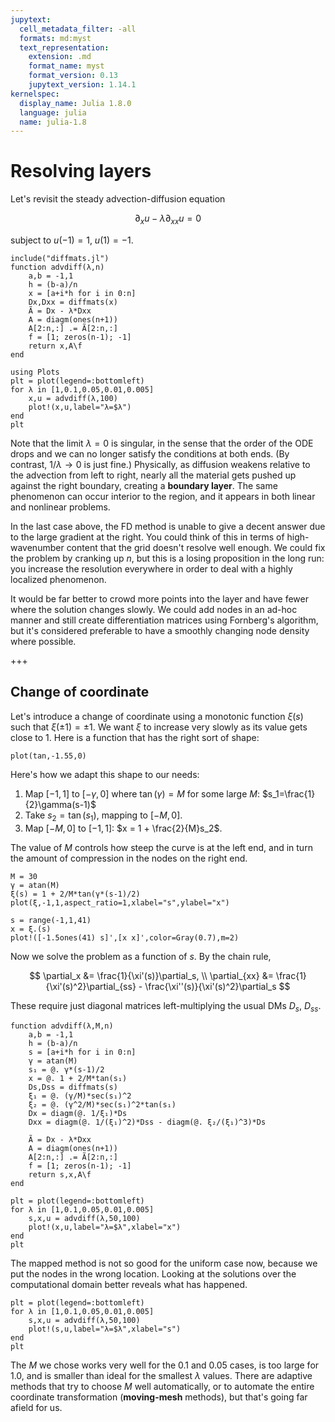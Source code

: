 ```yaml
---
jupytext:
  cell_metadata_filter: -all
  formats: md:myst
  text_representation:
    extension: .md
    format_name: myst
    format_version: 0.13
    jupytext_version: 1.14.1
kernelspec:
  display_name: Julia 1.8.0
  language: julia
  name: julia-1.8
---
```


# Resolving layers

Let's revisit the steady advection-diffusion equation

$$
\partial_x u - \lambda \partial_{xx} u = 0
$$

subject to $u(-1)=1$, $u(1)=-1$.

```{code-cell}
include("diffmats.jl")
function advdiff(λ,n)
    a,b = -1,1
    h = (b-a)/n
    x = [a+i*h for i in 0:n]
    Dx,Dxx = diffmats(x)
    Ã = Dx - λ*Dxx
    A = diagm(ones(n+1))
    A[2:n,:] .= Ã[2:n,:]
    f = [1; zeros(n-1); -1]
    return x,A\f 
end
```

```{code-cell}
using Plots
plt = plot(legend=:bottomleft)
for λ in [1,0.1,0.05,0.01,0.005]
    x,u = advdiff(λ,100)
    plot!(x,u,label="λ=$λ")
end
plt
```

Note that the limit $\lambda=0$ is singular, in the sense that the order of the ODE drops and we can no longer satisfy the conditions at both ends. (By contrast, $1/\lambda \to 0$ is just fine.) Physically, as diffusion weakens relative to the advection from left to right, nearly all the material gets pushed up against the right boundary, creating a **boundary layer**. The same phenomenon can occur interior to the region, and it appears in both linear and nonlinear problems.

In the last case above, the FD method is unable to give a decent answer due to the large gradient at the right. You could think of this in terms of high-wavenumber content that the grid doesn't resolve well enough. We could fix the problem by cranking up $n$, but this is a losing proposition in the long run: you increase the resolution everywhere in order to deal with a highly localized phenomenon.

It would be far better to crowd more points into the layer and have fewer where the solution changes slowly. We could add nodes in an ad-hoc manner and still create differentiation matrices using Fornberg's algorithm, but it's considered preferable to have a smoothly changing node density where possible.

+++

## Change of coordinate

Let's introduce a change of coordinate using a monotonic function $\xi(s)$ such that $\xi(\pm 1)=\pm 1$. We want $\xi$ to increase very slowly as its value gets close to $1$. Here is a function that has the right sort of shape:

```{code-cell}
plot(tan,-1.55,0)
```

Here's how we adapt this shape to our needs:

1. Map $[-1,1]$ to $[-\gamma,0]$ where $\tan(\gamma)=M$ for some large $M$: $s_1=\frac{1}{2}\gamma(s-1)$ 
2. Take $s_2=\tan(s_1)$, mapping to $[-M,0]$.
3. Map $[-M,0]$ to $[-1,1]$: $x = 1 + \frac{2}{M}s_2$.

The value of $M$ controls how steep the curve is at the left end, and in turn the amount of compression in the nodes on the right end.

```{code-cell}
M = 30
γ = atan(M)
ξ(s) = 1 + 2/M*tan(γ*(s-1)/2)
plot(ξ,-1,1,aspect_ratio=1,xlabel="s",ylabel="x")

s = range(-1,1,41)
x = ξ.(s)
plot!([-1.5ones(41) s]',[x x]',color=Gray(0.7),m=2)
```

Now we solve the problem as a function of $s$. By the chain rule, 

$$
\partial_x &= \frac{1}{\xi'(s)}\partial_s, \\
\partial_{xx} &= \frac{1}{\xi'(s)^2}\partial_{ss} - \frac{\xi''(s)}{\xi'(s)^2}\partial_s
$$

These require just diagonal matrices left-multiplying the usual DMs $D_s$, $D_{ss}$.

```{code-cell}
function advdiff(λ,M,n)
    a,b = -1,1
    h = (b-a)/n
    s = [a+i*h for i in 0:n]
    γ = atan(M)
    s₁ = @. γ*(s-1)/2
    x = @. 1 + 2/M*tan(s₁)
    Ds,Dss = diffmats(s)
    ξ₁ = @. (γ/M)*sec(s₁)^2
    ξ₂ = @. (γ^2/M)*sec(s₁)^2*tan(s₁)
    Dx = diagm(@. 1/ξ₁)*Ds 
    Dxx = diagm(@. 1/(ξ₁)^2)*Dss - diagm(@. ξ₂/(ξ₁)^3)*Ds

    Ã = Dx - λ*Dxx
    A = diagm(ones(n+1))
    A[2:n,:] .= Ã[2:n,:]
    f = [1; zeros(n-1); -1]
    return s,x,A\f 
end
```

```{code-cell}
plt = plot(legend=:bottomleft)
for λ in [1,0.1,0.05,0.01,0.005]
    s,x,u = advdiff(λ,50,100)
    plot!(x,u,label="λ=$λ",xlabel="x")
end
plt
```

The mapped method is not so good for the uniform case now, because we put the nodes in the wrong location. Looking at the solutions over the computational domain better reveals what has happened.

```{code-cell}
plt = plot(legend=:bottomleft)
for λ in [1,0.1,0.05,0.01,0.005]
    s,x,u = advdiff(λ,50,100)
    plot!(s,u,label="λ=$λ",xlabel="s")
end
plt
```

The $M$ we chose works very well for the 0.1 and 0.05 cases, is too large for 1.0, and is smaller than ideal for the smallest $\lambda$ values. There are adaptive methods that try to choose $M$ well automatically, or to automate the entire coordinate transformation (**moving-mesh** methods), but that's going far afield for us.
